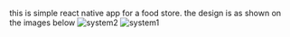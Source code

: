this is  simple react native app for a food store. the design is as shown on  the images below ![system2](https://github.com/user-attachments/assets/b59e9450-2197-4107-a050-85313e84ec25)
![system1](https://github.com/user-attachments/assets/1f5fb97d-1a21-43f0-9cd3-a5ab369e2d06)
